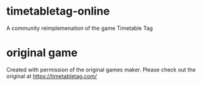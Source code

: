 # timetabletag-online
A community reimplemenation of the game Timetable Tag

# original game
Created with permission of the original games maker. Please check out the original at https://timetabletag.com/
